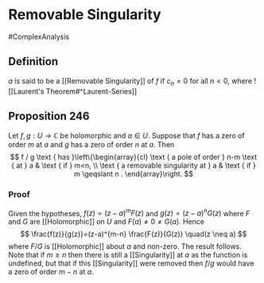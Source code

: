 # Removable Singularity
#ComplexAnalysis 

## Definition
$a$ is said to be a [[Removable Singularity]] of $f$ if $c_{n}=0$ for all $n<0$, where ![[Laurent's Theorem#^Laurent-Series]]
## Proposition 246
Let $f, g: U \rightarrow \mathbb{C}$ be holomorphic and $a \in U$. Suppose that $f$ has a zero of order $m$ at $a$ and $g$ has a zero of order $n$ at $a$. Then
$$
f / g \text { has }\left\{\begin{array}{cl}
\text { a pole of order } n-m \text { at } a & \text { if } m<n, \\
\text { a removable singularity at } a & \text { if } m \geqslant n .
\end{array}\right.
$$
### Proof
Given the hypotheses, $f(z)=(z-a)^{m} F(z)$ and $g(z)=(z-a)^{n} G(z)$ where $F$ and $G$ are [[Holomorphic]] on $U$ and $F(a) \neq 0 \neq G(a)$. Hence
$$
\frac{f(z)}{g(z)}=(z-a)^{m-n} \frac{F(z)}{G(z)} \quad(z \neq a)
$$
where $F / G$ is [[Holomorphic]] about $a$ and non-zero. The result follows. Note that if $m \geqslant n$ then there is still a [[Singularity]] at $a$ as the function is undefined, but that if this [[Singularity]] were removed then $f / g$ would have a zero of order $m-n$ at $a$.